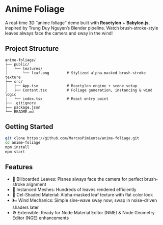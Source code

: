 # Anime Foliage

A real-time 3D “anime foliage” demo built with **Reactylon** + **Babylon.js**, inspired by Trung Duy Nguyen’s Blender pipeline. Watch brush-stroke-style leaves always face the camera and sway in the wind!

## Project Structure

```plaintext
anime-foliage/
├── public/
│   └── textures/
│       └── leaf.png        # Stylized alpha-masked brush-stroke texture
├── src/
│   ├── App.tsx             # Reactylon engine + scene setup
│   ├── Content.tsx         # Foliage generation, instancing & wind logic
│   └── index.tsx           # React entry point
├── .gitignore
├── package.json
└── README.md
```

## Getting Started

```bash
git clone https://github.com/MarcosPimienta/anime-foliage.git
cd anime-foliage
npm install
npm start
```

## Features

* 🎋 Billboarded Leaves: Planes always face the camera for perfect brush-stroke alignment
* 🌿 Instanced Meshes: Hundreds of leaves rendered efficiently
* 🎨 Cel-Shaded Material: Alpha-masked leaf texture with flat color look
* 🌬️ Wind Mechanics: Simple sine-wave sway now; swap in noise-driven shaders later
* ⚙️ Extensible: Ready for Node Material Editor (NME) & Node Geometry Editor (NGE) enhancements
